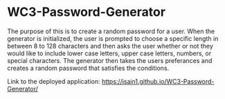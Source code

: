 # WC3-Password-Generator

The purpose of this is to create a random password for a user. When the generator is initialized, the user is prompted to choose a specific length in between 8 to 128 characters and then asks the user whether or not they would like to include lower case letters, upper case letters, numbers, or special characters. The generator then takes the users preferances and creates a random password that satisfies the conditions.

Link to the deployed application: https://isain1.github.io/WC3-Password-Generator/
